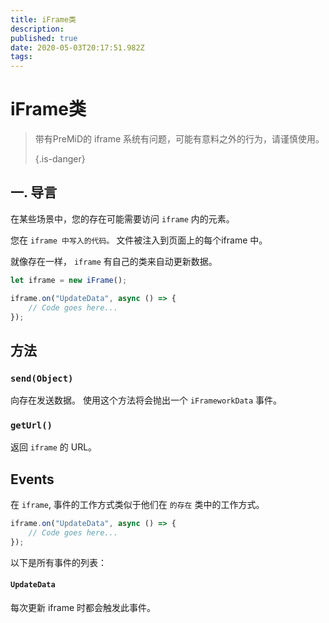 ```yaml
---
title: iFrame类
description:
published: true
date: 2020-05-03T20:17:51.982Z
tags:
---
```


# iFrame类
> 带有PreMiD的 iframe 系统有问题，可能有意料之外的行为，请谨慎使用。 
> 
> {.is-danger}

## 一. 导言

在某些场景中，您的存在可能需要访问 `iframe` 内的元素。

您在 `iframe 中写入的代码。` 文件被注入到页面上的每个iframe 中。

就像存在一样， `iframe` 有自己的类来自动更新数据。

```typescript
let iframe = new iFrame();

iframe.on("UpdateData", async () => {
    // Code goes here...
});
```

## 方法

### `send(Object)`
向存在发送数据。 使用这个方法将会抛出一个 `iFrameworkData` 事件。

### `getUrl()`
返回 `iframe` 的 URL。

## Events
在 `iframe`, 事件的工作方式类似于他们在 `的存在` 类中的工作方式。

```typescript
iframe.on("UpdateData", async () => {
    // Code goes here...
});
```

以下是所有事件的列表：

#### `UpdateData`

每次更新 iframe 时都会触发此事件。